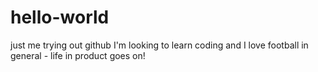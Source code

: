 # hello-world
just me trying out github
I'm looking to learn coding and I love football in general - life in product goes on! 
